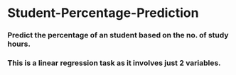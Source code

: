 # Student-Percentage-Prediction
### Predict the percentage of an student based on the no. of study hours.
### This is a linear regression task as it involves just 2 variables.
